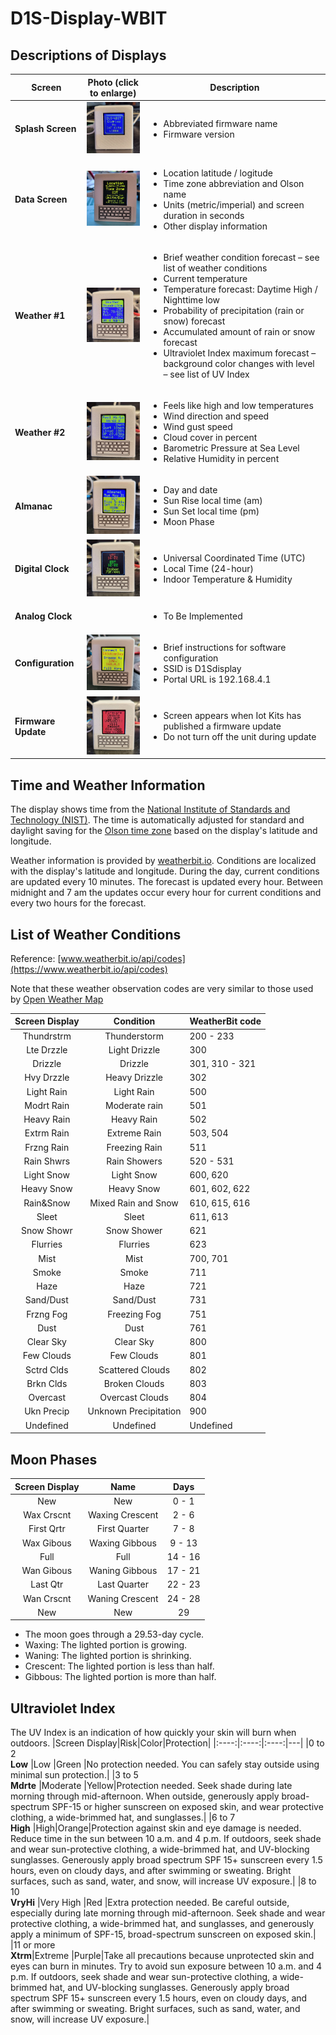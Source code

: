 # D1S-Display-WBIT

## Descriptions of Displays

|Screen |Photo (click to enlarge)|Description|
|----|:----:|----|
|**Splash Screen**|<img src="/images/Splash Screen.jpg" width="100px"/>| <ul><li>Abbreviated firmware name </li> <li>Firmware version</li></ul> |
|**Data Screen**|<img src="/images/Data Screen.jpg" width="100px">| <ul><li> Location latitude / logitude </li><li> Time zone abbreviation and Olson name </li> <li>Units (metric/imperial) and screen duration in seconds </li> <li>Other display information</li></ul>|
|**Weather #1** |<img src="/images/First Weather Screen.jpg" width="100px"/> | <ul><li>Brief weather condition forecast – see list of weather conditions </li> <li>Current temperature </li> <li>Temperature forecast: Daytime High / Nighttime low  </li> <li>Probability of precipitation (rain or snow) forecast </li> <li>Accumulated amount of rain or snow forecast </li> <li>Ultraviolet Index maximum forecast – background color changes with level – see list of UV Index</li></ul>| 
|**Weather #2**|<img src="/images/Second Weather Screen.jpg" width="100px"/> | <ul><li>Feels like high and low temperatures </li> <li>Wind direction and speed</li> <li>Wind gust speed </li> <li>Cloud cover in percent </li> <li>Barometric Pressure at Sea Level </li> <li>Relative Humidity in percent</li></ul>| 
|**Almanac**|<img src="/images/Almanac Screen.jpg" width="100px"/> | <ul><li>Day and date</li> <li>Sun Rise local time (am)</li> <li>Sun Set local time (pm) </li> <li>Moon Phase</li></ul> |
|**Digital Clock**|<img src="/images/Time-Temp Screen.jpg" width="100px"/> | <ul><li>Universal Coordinated Time (UTC) </li> <li>Local Time (24-hour) </li> <li>Indoor Temperature & Humidity</li></ul>| 
|**Analog Clock**| | <ul><li>To Be Implemented</li></ul> | 
|**Configuration**|<img src="/images/Config Screen.jpg" width = "100px"/>| <ul><li>Brief instructions for software configuration </li> <li>SSID is D1Sdisplay </li> <li>Portal URL is 192.168.4.1 </li></ul>|
|**Firmware Update**|<img src="/images/Update Screen.jpg" width="100px"/> | <ul><li>Screen appears when Iot Kits has published a firmware update </li> <li>Do not turn off the unit during update </li></ul>|

## Time and Weather Information
The display shows time from the [National Institute of Standards and Technology (NIST)](https://en.wikipedia.org/wiki/National_Institute_of_Standards_and_Technology). The time is automatically adjusted for standard and daylight saving for the [Olson time zone](https://en.wikipedia.org/wiki/Tz_database) based on the display's latitude and longitude. 

Weather information is provided by [weatherbit.io](https://www.weatherbit.io/). Conditions are localized with the display's latitude and longitude. During the day, current conditions are updated every 10 minutes. The forecast is updated every hour. Between midnight and 7 am the updates occur every hour for current conditions and every two hours for the forecast.

## List of Weather Conditions
Reference: [www.weatherbit.io/api/codes](https://www.weatherbit.io/api/codes)

Note that these weather observation codes are very similar to those used by [Open Weather Map](https://openweathermap.org/weather-conditions)

|Screen Display |Condition | WeatherBit code |
|:---:|:---:|----|
|Thundrstrm |Thunderstorm  | 200 - 233 |
|Lte Drzzle |Light Drizzle | 300|
|Drizzle    |Drizzle       | 301, 310 - 321 |
|Hvy Drzzle |Heavy Drizzle | 302|
|Light Rain |Light Rain    | 500|
|Modrt Rain |Moderate rain | 501|
|Heavy Rain |Heavy Rain    | 502|
|Extrm Rain |Extreme Rain  | 503, 504 |
|Frzng Rain |Freezing Rain | 511|
|Rain Shwrs |Rain Showers  | 520 - 531 |
|Light Snow |Light Snow    | 600, 620 |
|Heavy Snow |Heavy Snow    | 601, 602, 622 |
|Rain&Snow  |Mixed Rain and Snow | 610, 615, 616|
|Sleet      |Sleet         | 611, 613|
|Snow Showr |Snow Shower   | 621|
|Flurries   |Flurries      | 623|
|Mist       |Mist          | 700, 701|
|Smoke      |Smoke         | 711|
|Haze       |Haze          | 721|
|Sand/Dust  |Sand/Dust     | 731|
|Frzng Fog  |Freezing Fog  | 751|
|Dust       |Dust          | 761|
|Clear Sky  |Clear Sky     | 800|
|Few Clouds |Few Clouds    | 801|
|Sctrd Clds |Scattered Clouds | 802|
|Brkn Clds  |Broken Clouds | 803|
|Overcast   |Overcast Clouds | 804|
|Ukn Precip |Unknown Precipitation | 900|
|Undefined  |Undefined     | Undefined|

## Moon Phases

|Screen Display|Name|Days|
|:----:|:----:|:----:|
|New       |New             |0 - 1|
|Wax Crscnt| Waxing Crescent| 2 - 6|
|First Qrtr| First Quarter  | 7 - 8|
|Wax Gibous| Waxing Gibbous | 9 - 13|
|Full      | Full           |14 - 16|
|Wan Gibous| Waning Gibbous |17 - 21|
|Last Qtr  | Last Quarter   |22 - 23|
|Wan Crscnt| Waning Crescent|24 - 28|
|New       | New            |29|
* The moon goes through a 29.53-day cycle.
* Waxing: The lighted portion is growing. 
* Waning: The lighted portion is shrinking.
* Crescent: The lighted portion is less than half. 
* Gibbous: The lighted portion is more than half.

## Ultraviolet Index
The UV Index is an indication of how quickly your skin will burn when outdoors.
|Screen Display|Risk|Color|Protection|
|:----:|:----:|:----:|---|
|0 to 2 </br>**Low**     |Low        |Green |No protection needed. You can safely stay outside using minimal sun protection.|
|3 to 5 </br>**Mdrte**   |Moderate   |Yellow|Protection needed. Seek shade during late morning through mid-afternoon. When outside, generously apply broad-spectrum SPF-15 or higher sunscreen on exposed skin, and wear protective clothing, a wide-brimmed hat, and sunglasses.|
|6 to 7</br>**High**    |High|Orange|Protection against skin and eye damage is needed. Reduce time in the sun between 10 a.m. and 4 p.m. If outdoors, seek shade and wear sun-protective clothing, a wide-brimmed hat, and UV-blocking sunglasses. Generously apply broad spectrum SPF 15+ sunscreen every 1.5 hours, even on cloudy days, and after swimming or sweating. Bright surfaces, such as sand, water, and snow, will increase UV exposure.|
|8 to 10 </br>**VryHi**  |Very High  |Red   |Extra protection needed. Be careful outside, especially during late morning through mid-afternoon. Seek shade and wear protective clothing, a wide-brimmed hat, and sunglasses, and generously apply a minimum of  SPF-15, broad-spectrum sunscreen on exposed skin.|
|11 or more </br>**Xtrm**|Extreme    |Purple|Take all precautions because unprotected skin and eyes can burn in minutes. Try to avoid sun exposure between 10 a.m. and 4 p.m. If outdoors, seek shade and wear sun-protective clothing, a wide-brimmed hat, and UV-blocking sunglasses. Generously apply broad spectrum SPF 15+ sunscreen every 1.5 hours, even on cloudy days, and after swimming or sweating. Bright surfaces, such as sand, water, and snow, will increase UV exposure.|
